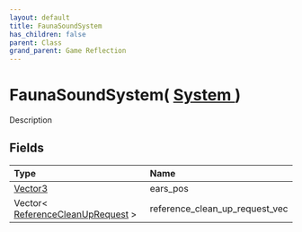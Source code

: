 ```yaml
---
layout: default
title: FaunaSoundSystem
has_children: false
parent: Class
grand_parent: Game Reflection
---
```

# FaunaSoundSystem( [ System ](/riftbreaker-wiki/docs/game-reflection/classes/system/) )
Description 

## Fields

| Type | Name |
|:----------|:--------------|
| [Vector3](/riftbreaker-wiki/docs/game-reflection/classes/vector3/) | ears_pos |
| Vector< [ReferenceCleanUpRequest](/riftbreaker-wiki/docs/game-reflection/classes/reference_clean_up_request/) > | reference_clean_up_request_vec |

